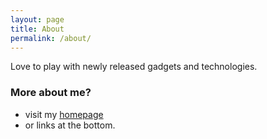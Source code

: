 ```yaml
---
layout: page
title: About
permalink: /about/
---
```


Love to play with newly released gadgets and technologies.

### More about me?

* visit my [homepage](http://meinside.pe.kr)
* or links at the bottom.


